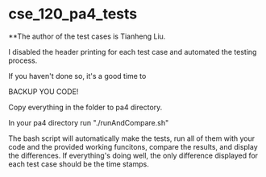 # cse_120_pa4_tests

**The author of the test cases is Tianheng Liu.

I disabled the header printing for each test case
and automated the testing process.

If you haven't done so, it's a good time to

BACKUP YOU CODE!

Copy everything in the folder to pa4 directory.

In your pa4 directory run "./runAndCompare.sh"

The bash script will automatically make the tests,
run all of them with your code and the provided
working funcitons, compare the results, and display
the differences. If everything's doing well, the
only difference displayed for each test case should
be the time stamps.
